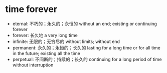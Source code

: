 # time forever

- eternal: 不朽的；永久的；永恒的 without an end; existing or continuing forever
- forever: 长久地 a very long time
- infinite: 无限的；无穷尽的 without limits; without end
- permanent: 永久的；永恒的；长久的 lasting for a long time or for all time in the future; existing all the time
- perpetual: 不间断的；持续的；长久的 continuing for a long period of time without interruption
